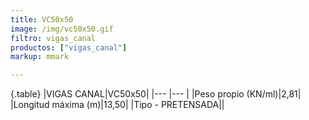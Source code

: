 ```yaml
---
title: VC50x50
image: /img/vc50x50.gif
filtro: vigas_canal
productos: ["vigas_canal"]
markup: mmark

---
```

{.table}
|VIGAS CANAL|VC50x50|
|--- |--- |
|Peso propio (KN/ml)|2,81|
|Longitud máxima (m)|13,50|
|Tipo - PRETENSADA||
